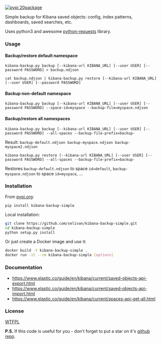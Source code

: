 [![pypi 20package](https://img.shields.io/pypi/v/kibana-backup-simple?color=%233fb911&label=pypi%20package)](https://pypi.org/project/kibana-backup-simple/)

Simple backup for Kibana saved objects: config, index patterns, dashboards, saved searches, etc.

Uses python3 and awesome [python-requests](https://requests.readthedocs.io/) library.

### Usage

#### Backup/restore default namespace

`kibana-backup.py backup [--kibana-url KIBANA_URL] [--user USER] [--password PASSWORD] > backup.ndjson`

`cat backup.ndjson | kibana-backup.py restore [--kibana-url KIBANA_URL] [--user USER] [--password PASSWORD]`

#### Backup non-default namespace

`kibana-backup.py backup [--kibana-url KIBANA_URL] [--user USER] [--password PASSWORD] --space-id=myspace --backup-file=myspace.ndjson`

#### Backup/restore all namespaces

`kibana-backup.py backup [--kibana-url KIBANA_URL] [--user USER] [--password PASSWORD] --all-spaces --backup-file-prefix=backup-`  
  
Result: `backup-default.ndjson backup-myspace.ndjson backup-myspace2.ndjson`  

`kibana-backup.py restore [--kibana-url KIBANA_URL] [--user USER] [--password PASSWORD] --all-spaces --backup-file-prefix=backup-`  
  
Restores `backup-default.ndjson` to space `id=default`, `backup-myspace.ndjson` to space `id=myspace`, ...  

### Installation

From [pypi.org](https://pypi.org):

`pip install kibana-backup-simple`

Local installation:

```bash
git clone https://github.com/selivan/kibana-backup-simple.git
cd kibana-backup-simple
python setup.py install
```

Or just create a Docker image and use it:

```bash
docker build -t kibana-backup-simple .
docker run -it --rm kibana-backup-simple [options]
```

### Documentation

* https://www.elastic.co/guide/en/kibana/current/saved-objects-api-export.html
* https://www.elastic.co/guide/en/kibana/current/saved-objects-api-import.html
* https://www.elastic.co/guide/en/kibana/current/spaces-api-get-all.html

### License

[WTFPL](LICENSE)

**P.S.** If this code is useful for you - don't forget to put a star on it's [github repo](https://github.com/selivan/kibana-backup-simple).
